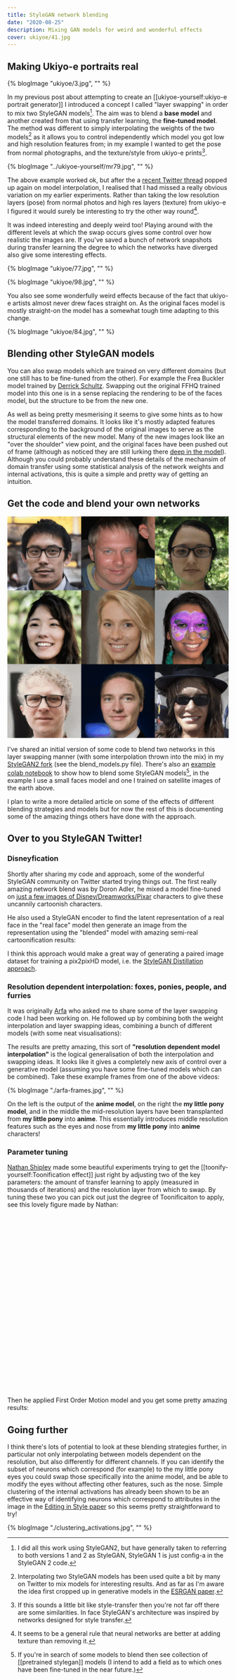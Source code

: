 ```yaml
---
title: StyleGAN network blending
date: "2020-08-25"
description: Mixing GAN models for weird and wonderful effects
cover: ukiyoe/41.jpg
---
```


## Making Ukiyo-e portraits real

{% blogImage "ukiyoe/3.jpg", "" %}

In my previous post about attempting to create an [[ukiyoe-yourself:ukiyo-e portrait generator]] I introduced a concept I called "layer swapping" in order to mix two StyleGAN models[^version]. The aim was to blend a __base model__ and another created from that using transfer learning, the __fine-tuned model__. The method was different to simply interpolating the weights of the two models[^interpolation] as it allows you to control independently which model you got low and high resolution features from; in my example I wanted to get the pose from normal photographs, and the texture/style from ukiyo-e prints[^style-transfer].

{% blogImage "../ukiyoe-yourself/mr79.jpg", "" %}

The above example worked ok, but after the a [recent Twitter thread](https://twitter.com/AydaoGMan/status/1295876628762046464?s=20) popped up again on model interpolation, I realised that I had missed a really obvious variation on my earlier experiments. Rather than taking the low resolution layers (pose) from normal photos and high res layers (texture) from ukiyo-e I figured it would surely be interesting to try the other way round[^texture].

<Vimeo vimeoId="451284388" />

It was indeed interesting and deeply weird too! Playing around with the different levels at which the swap occurs gives some control over how realistic the images are. If you've saved a bunch of network snapshots during transfer learning the degree to which the networks have diverged also give some interesting effects.

{% blogImage "ukiyoe/77.jpg", "" %}

{% blogImage "ukiyoe/98.jpg", "" %}

You also see some wonderfully weird effects because of the fact that ukiyo-e artists almost never drew faces straight on. As the original faces model is mostly straight-on the model has a somewhat tough time adapting to this change.

{% blogImage "ukiyoe/84.jpg", "" %}

## Blending other StyleGAN models

You can also swap models which are trained on very different domains (but one still has to be fine-tuned from the other). For example the Frea Buckler model trained by [Derrick Schultz](https://artificial-images.com/). Swapping out the original FFHQ trained model into this one is in a sense replacing the rendering to be of the faces model, but the structure to be from the new one.

<Vimeo vimeoId="451291240" />

As well as being pretty mesmerising it seems to give some hints as to how the model transferred domains. It looks like it's mostly adapted features corresponding to the background of the original images to serve as the structural elements of the new model. Many of the new images look like an "over the shoulder" view point, and the original faces have been pushed out of frame (although as noticed they are still lurking there [deep in the model](https://youtu.be/s3ZC2rMczt8)). Although you could probably understand these details of the mechansim of domain transfer using some statistical analysis of the network weights and internal activations, this is quite a simple and pretty way of getting an intuition.

## Get the code and blend your own networks

![](./face-world.gif)

I've shared an initial version of some code to blend two networks in this layer swapping manner (with some interpolation thrown into the mix) in my [StyleGAN2 fork](https://github.com/justinpinkney/stylegan2) (see the blend_models.py file). There's also an [example colab notebook](https://colab.research.google.com/drive/1tputbmA9EaXs9HL9iO21g7xN7jz_Xrko?usp=sharing) to show how to blend some StyleGAN models[^models], in the example I use a small faces model and one I trained on satellite images of the earth above.

I plan to write a more detailed article on some of the effects of different blending strategies and models but for now the rest of this is documenting some of the amazing things others have done with the approach.


## Over to you StyleGAN Twitter!

### Disneyfication

Shortly after sharing my code and approach, some of the wonderful StyleGAN community on Twitter started trying things out. The first really amazing network blend was by Doron Adler, he mixed a model fine-tuned on [just a few images of Disney/Dreamworks/Pixar](https://twitter.com/Buntworthy/status/1297976798236598274) characters to give these uncannily cartoonish characters.

<Tweet tweetLink="Norod78/status/1297513475258953728" />

He also used a StyleGAN encoder to find the latent representation of a real face in the "real face" model then generate an image from the representation using the "blended" model with amazing semi-real cartoonification results:

<Tweet tweetLink="Norod78/status/1297849293299212288" />

I think this approach would make a great way of generating a paired image dataset for training a pix2pixHD model, i.e. the [StyleGAN Distillation approach](https://arxiv.org/abs/2003.03581).


### Resolution dependent interpolation: foxes, ponies, people, and furries

It was originally [Arfa](https://twitter.com/arfafax) who asked me to share some of the layer swapping code I had been working on. He followed up by combining both the weight interpolation and layer swapping ideas, combining a bunch of different models (with some neat visualisations):

<Tweet tweetLink="arfafax/status/1297694374470402055" />

The results are pretty amazing, this sort of __"resolution dependent model interpolation"__ is the logical generalisation of both the interpolation and swapping ideas. It looks like it gives a completely new axis of control over a generative model (assuming you have some fine-tuned models which can be combined). Take these example frames from one of the above videos:

{% blogImage "./arfa-frames.jpg", "" %}

On the left is the output of the __anime model__, on the right the __my little pony model__, and in the middle the mid-resolution layers have been transplanted from __my little pony__ into __anime__. This essentially introduces middle resolution features such as the eyes and nose from __my little pony__ into __anime__ characters!

### Parameter tuning

[Nathan Shipley](https://twitter.com/CitizenPlain) made some beautiful experiments trying to get the [[toonify-yourself:Toonification effect]] just right by adjusting two of the key parameters: the amount of transfer learning to apply (measured in thousands of iterations) and the resolution layer from which to swap. By tuning these two you can pick out just the degree of Toonificaiton to apply, see this lovely figure made by Nathan:



 <link rel="stylesheet" href="https://unpkg.com/leaflet@1.9.4/dist/leaflet.css"
     integrity="sha256-p4NxAoJBhIIN+hmNHrzRCf9tD/miZyoHS5obTRR9BMY="
     crossorigin=""/>

 <!-- Make sure you put this AFTER Leaflet's CSS -->
 <script src="https://unpkg.com/leaflet@1.9.4/dist/leaflet.js"
     integrity="sha256-20nQCchB9co0qIjJZRGuk2/Z9VM+kNiyxNV1lvTlZBo="
     crossorigin=""></script>

 <div id="map" style="height: 400px"></div>

 <script>

	const map = L.map('map', {
        crs: L.CRS.Simple
    }).setView([-0.25, 0.35], 10);

	const tiles = L.tileLayer(
        "https://assets.justinpinkney.com/blog/toonification/toonify-obama_files/{z}/{x}_{y}.jpg",
        {minZoom:9, maxZoom:14 }
    ).addTo(map);

</script>

Then he applied First Order Motion model and you get some pretty amazing results:

<Tweet tweetLink="CitizenPlain/status/1308824021803372549" />

## Going further

I think there's lots of potential to look at these blending strategies further, in particular not only interpolating between models dependent on the resolution, but also differently for different channels. If you can identify the subset of neurons which correspond (for example) to the my little pony eyes you could swap those specifically into the anime model, and be able to modify the eyes without affecting other features, such as the nose. Simple clustering of the internal activations has already been shown to be an effective way of identifying neurons which correspond to attributes in the image in the [Editing in Style paper](https://arxiv.org/abs/2004.14367) so this seems pretty straightforward to try!

{% blogImage "./clustering_activations.jpg", "" %}


[^version]: I did all this work using StyleGAN2, but have generally taken to referring to both versions 1 and 2 as StyleGAN, StyleGAN 1 is just config-a in the StyleGAN 2 code.

[^interpolation]: Interpolating two StyleGAN models has been used quite a bit by many on Twitter to mix models for interesting results. And as far as I'm aware the idea first cropped up in generative models in the [ESRGAN paper](https://arxiv.org/abs/1809.00219).

[^style-transfer]: If this sounds a little bit like style-transfer then you're not far off there are some similarities. In face StyleGAN's architecture was inspired by networks designed for style transfer.

[^texture]: It seems to be a general rule that neural networks are better at adding texture than removing it.

[^models]: If you're in search of some models to blend then see collection of [[pretrained stylegan]] models (I intend to add a field as to which ones have been fine-tuned in the near future.)
